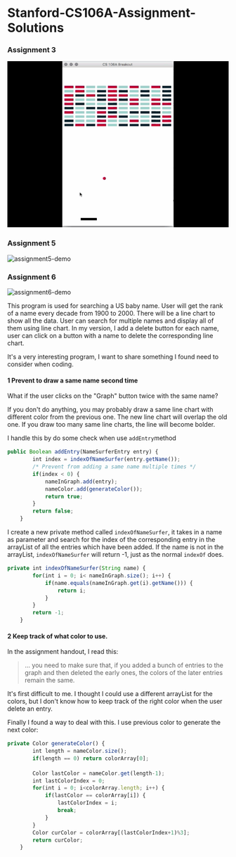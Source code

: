 # Stanford-CS106A-Assignment-Solutions

### Assignment 3

![assignment5-demo](https://github.com/cloudsere/Stanford-CS106A-Assignment-Solutions/blob/master/doc/pics/assignment3.gif)

### Assignment 5

![assignment5-demo](https://github.com/cloudsere/Stanford-CS106A-Assignment-Solutions/blob/master/doc/pics/assignment5.gif)

### Assignment 6

![assignment6-demo](https://github.com/cloudsere/Stanford-CS106A-Assignment-Solutions/blob/master/doc/pics/assignment6.gif?raw=true)



This program is used for searching a US baby name. User will get the rank of a name every decade from 1900 to 2000. There will be a line chart to show all the data. User can search for multiple names and display all of them using line chart. In my version, I add a delete button for each name, user can click on a button with a  name to delete the corresponding line chart.

It's a very interesting program, I want to share something I found need to consider when coding.

#### 1 Prevent to draw a same name second time

What if the user clicks on the "Graph" button twice with the same name?

If you don't do anything, you may probably draw a same line chart with different color from the previous one. The new line chart will overlap the old one. If you draw too many same line charts, the line will become bolder.

I handle this by do some check when use `addEntry`method

```javascript
public Boolean addEntry(NameSurferEntry entry) {
		int index = indexOfNameSurfer(entry.getName());
		/* Prevent from adding a same name multiple times */
		if(index < 0) {
			nameInGraph.add(entry);
			nameColor.add(generateColor());
			return true;
		}
		return false;
	}
```

I create a new private method called `indexOfNameSurfer`, it takes in a name as parameter and search for the index of the corresponding entry in the arrayList of all the entries which have been added. If the name is not in the arrayList, `indexOfNameSurfer` will return -1, just as the normal `indexOf` does.

```javascript
private int indexOfNameSurfer(String name) {
		for(int i = 0; i< nameInGraph.size(); i++) {
			if(name.equals(nameInGraph.get(i).getName())) {
				return i;
			}
		}
		return -1;
	}
```



#### 2 Keep track of what color to use.

In the assignment handout, I read this:

> … you need to make sure that, if you added a bunch of entries to the graph and then deleted the early ones, the colors of the later entries remain the same.



It's first difficult to me. I thought I could use a different arrayList for the colors, but I don't know how to keep track of the right color when the user delete an entry.

Finally I found a way to deal with this. I use previous color to generate the next color:

```javascript
private Color generateColor() {
		int length = nameColor.size();
		if(length == 0) return colorArray[0];
		
		Color lastColor = nameColor.get(length-1);
		int lastColorIndex = 0;
		for(int i = 0; i<colorArray.length; i++) {
			if(lastColor == colorArray[i]) {
				lastColorIndex = i;
				break;
			}
		}
		Color curColor = colorArray[(lastColorIndex+1)%3];
		return curColor;
	}
```



